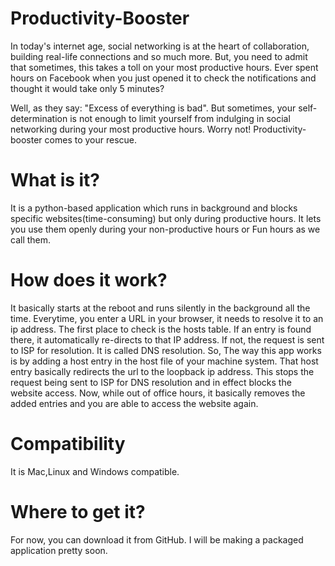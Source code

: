 # Productivity-Booster
In today's internet age, social networking is at the heart of collaboration, building real-life connections and so much more.
But, you need to admit that sometimes, this takes a toll on your most productive hours. Ever spent hours on Facebook when you just opened it to check the notifications and thought it would take only 5 minutes?

Well, as they say: "Excess of everything is bad". But sometimes, your self-determination is not enough to limit yourself from indulging in social networking during your most productive hours. Worry not! Productivity-booster comes to your rescue.

# What is it?
It is a python-based application which runs in background and blocks specific websites(time-consuming) but only during productive hours. It lets you use them openly during your non-productive hours or Fun hours as we call them.

# How does it work?
It basically starts at the reboot and runs silently in the background all the time. Everytime, you enter a URL in your browser, it needs to resolve it to an ip address. The first place to check is the hosts table. If an entry is found there, it automatically re-directs to that IP address. If not, the request is sent to ISP for resolution. It is called DNS resolution. So, The way this app works is by adding a host entry in the host file of your machine system. That host entry basically redirects the url to the loopback ip address. This stops the request being sent to ISP for DNS resolution and in effect blocks the website access.
Now, while out of office hours, it basically removes the added entries and you are able to access the website again.

# Compatibility
It is Mac,Linux and Windows compatible.

# Where to get it?
For now, you can download it from GitHub. I will be making a packaged application pretty soon.
